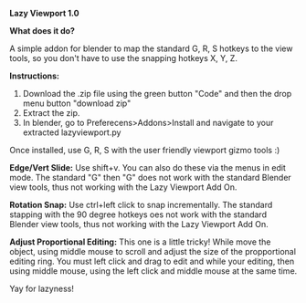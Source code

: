 **Lazy Viewport 1.0**


**What does it do?**

A simple addon for blender to map the standard G, R, S hotkeys to the view tools, so you don't have to use the snapping hotkeys X, Y, Z. 

**Instructions:**
1. Download the .zip file using the green button "Code" and then the drop menu button "download zip"
2. Extract the zip.
3. In blender, go to Preferecens>Addons>Install and navigate to your extracted lazyviewport.py 

Once installed, use G, R, S with the user friendly viewport gizmo tools :) 

**Edge/Vert Slide:**
Use shift+v. You can also do these via the menus in edit mode. 
The standard "G" then "G" does not work with the standard Blender view tools, thus not working with the Lazy Viewport Add On. 

**Rotation Snap:**
Use ctrl+left click to snap incrementally. 
The standard stapping with the 90 degree hotkeys oes not work with the standard Blender view tools, thus not working with the Lazy Viewport Add On. 

**Adjust Proportional Editing:**
This one is a little tricky! While move the object, using middle mouse to scroll and adjust the size of the propportional editing ring. You must left click and drag to edit and while your editing, then using middle mouse, using the left click and middle mouse at the same time. 

Yay for lazyness!  

